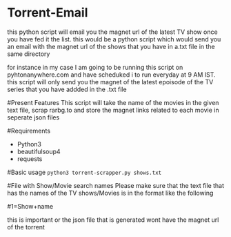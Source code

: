 # Torrent-Email
this python script will email you the magnet url of the latest TV show once you have fed it the list. 
this would be a python script which would send you an email with the magnet url of the shows that you have in a.txt file in the same directory

for instance in my case I am going to be running this script on pyhtonanywhere.com and have scheduked i to run everyday at 9 AM IST.
this script will only send you the magnet of the latest epoisode of the TV series that you have addded in the .txt file

#Present Features
This script will take the name of the movies in the given text file, scrap rarbg.to and store the magnet links related to each movie in seperate json files

#Requirements
* Python3
* beautifulsoup4
* requests

#Basic usage
`python3 torrent-scrapper.py shows.txt`

#File with Show/Movie search names
Please make sure that the text file that has the names of the TV shows/Movies is in the format like the following

#1=Show+name


this is important or the json file that is generated wont have the magnet url of the torrent
